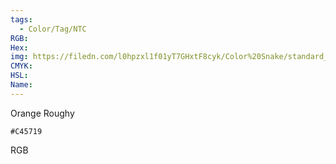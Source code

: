 ```yaml
---
tags:
  - Color/Tag/NTC
RGB:
Hex:
img: https://filedn.com/l0hpzxl1f01yT7GHxtF8cyk/Color%20Snake/standard_csv_to_svg//C45719.svg
CMYK:
HSL:
Name:
---
```

Orange Roughy
```palette
#C45719
```
RGB
